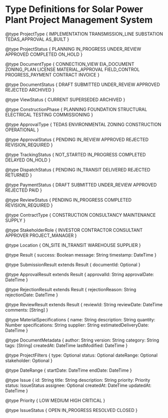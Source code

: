 # Type Definitions for Solar Power Plant Project Management System

@type ProjectType {
    IMPLEMENTATION
    TRANSMISSION_LINE
    SUBSTATION
    TEDAS_APPROVAL
    AS_BUILT
}

@type ProjectStatus {
    PLANNING
    IN_PROGRESS
    UNDER_REVIEW
    APPROVED
    COMPLETED
    ON_HOLD
}

@type DocumentType {
    CONNECTION_VIEW
    EIA_DOCUMENT
    ZONING_PLAN
    LICENSE
    MATERIAL_APPROVAL
    FIELD_CONTROL
    PROGRESS_PAYMENT
    CONTRACT
    INVOICE
}

@type DocumentStatus {
    DRAFT
    SUBMITTED
    UNDER_REVIEW
    APPROVED
    REJECTED
    ARCHIVED
}

@type ViewStatus {
    CURRENT
    SUPERSEDED
    ARCHIVED
}

@type ConstructionPhase {
    PLANNING
    FOUNDATION
    STRUCTURAL
    ELECTRICAL
    TESTING
    COMMISSIONING
}

@type ApprovalType {
    TEDAS
    ENVIRONMENTAL
    ZONING
    CONSTRUCTION
    OPERATIONAL
}

@type ApprovalStatus {
    PENDING
    IN_REVIEW
    APPROVED
    REJECTED
    REVISION_REQUIRED
}

@type TrackingStatus {
    NOT_STARTED
    IN_PROGRESS
    COMPLETED
    DELAYED
    ON_HOLD
}

@type DispatchStatus {
    PENDING
    IN_TRANSIT
    DELIVERED
    REJECTED
    RETURNED
}

@type PaymentStatus {
    DRAFT
    SUBMITTED
    UNDER_REVIEW
    APPROVED
    REJECTED
    PAID
}

@type ReviewStatus {
    PENDING
    IN_PROGRESS
    COMPLETED
    REVISION_REQUIRED
}

@type ContractType {
    CONSTRUCTION
    CONSULTANCY
    MAINTENANCE
    SUPPLY
}

@type StakeholderRole {
    INVESTOR
    CONTRACTOR
    CONSULTANT
    APPROVER
    PROJECT_MANAGER
}

@type Location {
    ON_SITE
    IN_TRANSIT
    WAREHOUSE
    SUPPLIER
}

@type Result {
    success: Boolean
    message: String
    timestamp: DateTime
}

@type SubmissionResult extends Result {
    documentId: Optional<String>
}

@type ApprovalResult extends Result {
    approvalId: String
    approvalDate: DateTime
}

@type RejectionResult extends Result {
    rejectionReason: String
    rejectionDate: DateTime
}

@type ReviewResult extends Result {
    reviewId: String
    reviewDate: DateTime
    comments: [String]
}

@type MaterialSpecifications {
    name: String
    description: String
    quantity: Number
    specifications: String
    supplier: String
    estimatedDeliveryDate: DateTime
}

@type DocumentMetadata {
    author: String
    version: String
    category: String
    tags: [String]
    createdAt: DateTime
    lastModified: DateTime
}

@type ProjectFilters {
    type: Optional<ProjectType>
    status: Optional<ProjectStatus>
    dateRange: Optional<DateRange>
    stakeholder: Optional<String>
}

@type DateRange {
    startDate: DateTime
    endDate: DateTime
}

@type Issue {
    id: String
    title: String
    description: String
    priority: Priority
    status: IssueStatus
    assignee: Optional<String>
    createdAt: DateTime
    updatedAt: DateTime
}

@type Priority {
    LOW
    MEDIUM
    HIGH
    CRITICAL
}

@type IssueStatus {
    OPEN
    IN_PROGRESS
    RESOLVED
    CLOSED
}
